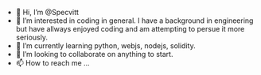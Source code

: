 - 👋 Hi, I’m @Specvitt
- 👀 I’m interested in coding in general.  I have a background in engineering but have allways enjoyed coding and am attempting to persue it more seriously.
- 🌱 I’m currently learning python, webjs, nodejs, solidity.
- 💞️ I’m looking to collaborate on anything to start.
- 📫 How to reach me ...

<!---
Specvitt/Specvitt is a ✨ special ✨ repository because its `README.md` (this file) appears on your GitHub profile.
You can click the Preview link to take a look at your changes.
--->
